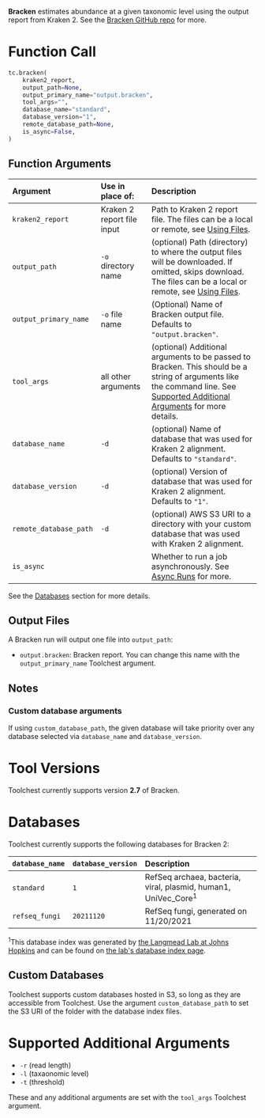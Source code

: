 **Bracken** estimates abundance at a given taxonomic level using the output report from Kraken 2. See the 
[Bracken GitHub repo](https://github.com/jenniferlu717/Bracken/) for more.

# Function Call

```python
tc.bracken(
  	kraken2_report,
  	output_path=None,
    output_primary_name="output.bracken",
  	tool_args="",
  	database_name="standard",
  	database_version="1",
  	remote_database_path=None,
  	is_async=False,
)
```

## Function Arguments

| Argument               | Use in place of:           | Description                                                                                                                                                                                                                                             |
| :--------------------- | :------------------------- | :------------------------------------------------------------------------------------------------------------------------------------------------------------------------------------------------------------------------------------------------------ |
| `kraken2_report`       | Kraken 2 report file input | Path to Kraken 2 report file. The files can be a local or remote, see [Using Files](../../getting-started/using-files.md).                                                                                                      |
| `output_path`          | `-o` directory name        | (optional) Path (directory) to where the output files will be downloaded. If omitted, skips download. The files can be a local or remote, see [Using Files](../../getting-started/using-files.md).                              |
| `output_primary_name`  | `-o` file name             | (Optional) Name of Bracken output file. Defaults to `"output.bracken"`.                                                                                                                                                                                 |
| `tool_args`            | all other arguments        | (optional) Additional arguments to be passed to Bracken. This should be a string of arguments like the command line. See [Supported Additional Arguments](https://docs.trytoolchest.com/docs/kraken-2#supported-additional-arguments) for more details. |
| `database_name`        | `-d`                       | (optional) Name of database that was used for Kraken 2 alignment. Defaults to `"standard"`.                                                                                                                                                             |
| `database_version`     | `-d`                       | (optional) Version of database that was used for Kraken 2 alignment. Defaults to `"1"`.                                                                                                                                                                 |
| `remote_database_path` | `-d`                       | (optional) AWS S3 URI to a directory with your custom database that was used with Kraken 2 alignment.                                                                                                                                                   |
| `is_async`             |                            | Whether to run a job asynchronously.  See [Async Runs](../../feature-reference/async-runs.md) for more.                                                                                                                                                                 |

See the [Databases](doc:kraken-2#databases) section for more details.

## Output Files

A Bracken run will output one file into `output_path`:

- `output.bracken`: Bracken report. You can change this name with the `output_primary_name` Toolchest argument.

## Notes

### Custom database arguments

If using `custom_database_path`, the given database will take priority over any database selected via `database_name` and `database_version`.

# Tool Versions

Toolchest currently supports version **2.7** of Bracken.

# Databases

Toolchest currently supports the following databases for Bracken 2:

| `database_name` | `database_version` | Description                                                               |
| :-------------- | :----------------- | :------------------------------------------------------------------------ |
| `standard`      | `1`                | RefSeq archaea, bacteria, viral, plasmid, human1, UniVec_Core<sup>1</sup> |
| `refseq_fungi`  | `20211120`         | RefSeq fungi, generated on 11/20/2021                                     |

<sup>1</sup>This database index was generated by [the Langmead Lab at Johns Hopkins](https://langmead-lab.org/) and can be found on [the lab's database index page](https://benlangmead.github.io/aws-indexes/k2).

## Custom Databases

Toolchest supports custom databases hosted in S3, so long as they are accessible from Toolchest. Use the argument 
`custom_database_path` to set the S3 URI of the folder with the database index files.

# Supported Additional Arguments

- `-r` (read length)
- `-l` (taxaonomic level)
- `-t` (threshold)

These and any additional arguments are set with the `tool_args` Toolchest argument.